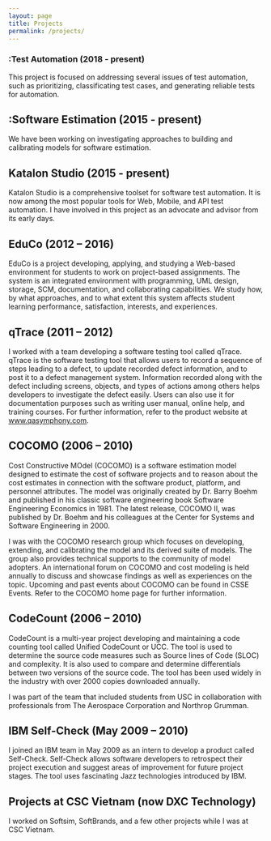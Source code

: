 ```yaml
---
layout: page
title: Projects
permalink: /projects/
---
```


### :Test Automation (2018 - present)

This project is focused on addressing several issues of test automation, such as prioritizing, classificating test cases, and generating reliable tests for automation.  

## :Software Estimation (2015 - present)

We have been working on investigating approaches to building and calibrating models for software estimation. 

## Katalon Studio (2015 - present)

Katalon Studio is a comprehensive toolset for software test automation. It is now among the most popular tools for Web, Mobile, and API test automation. I have involved in this project as an advocate and advisor from its early days. 

## EduCo (2012 – 2016)

EduCo is a project developing, applying, and studying a Web-based environment for students to work on project-based assignments. The system is an integrated environment with programming, UML design, storage, SCM, documentation, and collaborating capabilities. We study how, by what approaches, and to what extent this system affects student learning performance, satisfaction, interests, and experiences.

## qTrace (2011 – 2012)

I worked with a team developing a software testing tool called qTrace. qTrace is the software testing tool that allows users to record a sequence of steps leading to a defect, to update recorded defect information, and to post it to a defect management system. Information recorded along with the defect including screens, objects, and types of actions among others helps developers to investigate the defect easily. Users can also use it for documentation purposes such as writing user manual, online help, and training courses. For further information, refer to the product website at www.qasymphony.com.

## COCOMO (2006 – 2010)

Cost Constructive MOdel (COCOMO) is a software estimation model designed to estimate the cost of software projects and to reason about the cost estimates in connection with the software product, platform, and personnel attributes. The model was originally created by Dr. Barry Boehm and published in his classic software engineering book Software Engineering Economics in 1981. The latest release, COCOMO II, was published by Dr. Boehm and his colleagues at the Center for Systems and Software Engineering in 2000.

I was with the COCOMO research group which focuses on developing, extending, and calibrating the model and its derived suite of models. The group also provides technical supports to the community of model adopters. An international forum on COCOMO and cost modeling is held annually to discuss and showcase findings as well as experiences on the topic. Upcoming and past events about COCOMO can be found in CSSE Events. Refer to the COCOMO home page for further information.

## CodeCount (2006 – 2010)

CodeCount is a multi-year project developing and maintaining a code counting tool called Unified CodeCount or UCC. The tool is used to determine the source code measures such as Source lines of Code (SLOC) and complexity. It is also used to compare and determine differentials between two versions of the source code. The tool has been used widely in the industry with over 2000 copies downloaded annually.

I was part of the team that included students from USC in collaboration with professionals from The Aerospace Corporation and Northrop Grumman.

## IBM Self-Check (May 2009 – 2010)

I joined an IBM team in May 2009 as an intern to develop a product called Self-Check. Self-Check allows software developers to retrospect their project execution and suggest areas of improvement for future project stages. The tool uses fascinating Jazz technologies introduced by IBM.

## Projects at CSC Vietnam (now DXC Technology)

I worked on Softsim, SoftBrands, and a few other projects while I was at CSC Vietnam.
